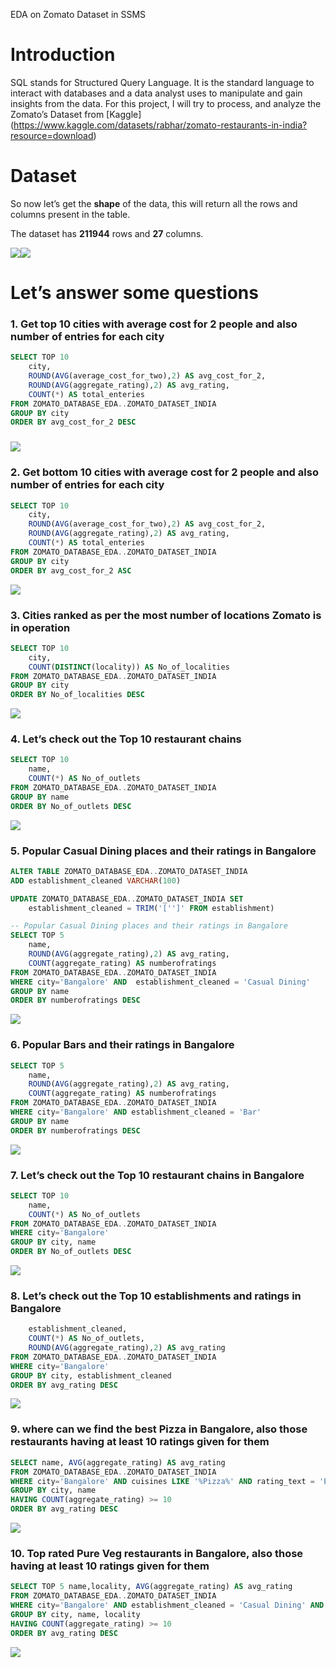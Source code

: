EDA on Zomato Dataset in SSMS

# Introduction

SQL stands for Structured Query Language. It is the standard language to
interact with databases and a data analyst uses to manipulate and gain insights
from the data. For this project, I will try to process, and analyze the Zomato’s
Dataset from [Kaggle]
(<https://www.kaggle.com/datasets/rabhar/zomato-restaurants-in-india?resource=download>)

# Dataset

So now let’s get the **shape** of the data, this will return all the rows and
columns present in the table.

The dataset has **211944** rows and **27** columns.

![](images/1dbcc905e416ed3c5aa1b538fc9f5b93.png)![](images/1b7127e55577e2730b992539bea08454.png)

# Let’s answer some questions

### 1. Get top 10 cities with average cost for 2 people and also number of entries for each city
~~~~sql
SELECT TOP 10 
	city,
	ROUND(AVG(average_cost_for_two),2) AS avg_cost_for_2, 
	ROUND(AVG(aggregate_rating),2) AS avg_rating,
	COUNT(*) AS total_enteries
FROM ZOMATO_DATABASE_EDA..ZOMATO_DATASET_INDIA
GROUP BY city
ORDER BY avg_cost_for_2 DESC
~~~~
### ![](images/4bde20ed1a319d765d344b3c00afb029.png)

### 2. Get bottom 10 cities with average cost for 2 people and also number of entries for each city
~~~~sql
SELECT TOP 10 
	city,
	ROUND(AVG(average_cost_for_two),2) AS avg_cost_for_2, 
	ROUND(AVG(aggregate_rating),2) AS avg_rating,
	COUNT(*) AS total_enteries
FROM ZOMATO_DATABASE_EDA..ZOMATO_DATASET_INDIA
GROUP BY city
ORDER BY avg_cost_for_2 ASC
~~~~
![](images/74023b9e07632cb6f9240e1e5c4b3466.png)

### 3. Cities ranked as per the most number of locations Zomato is in operation
~~~~sql
SELECT TOP 10 
	city,
	COUNT(DISTINCT(locality)) AS No_of_localities 
FROM ZOMATO_DATABASE_EDA..ZOMATO_DATASET_INDIA
GROUP BY city
ORDER BY No_of_localities DESC
~~~~
![](images/3fbaa422fb4ad15acb8d9311551d47b8.png)

### 4. Let’s check out the Top 10 restaurant chains
~~~~sql
SELECT TOP 10 
	name,
	COUNT(*) AS No_of_outlets 
FROM ZOMATO_DATABASE_EDA..ZOMATO_DATASET_INDIA
GROUP BY name
ORDER BY No_of_outlets DESC
~~~~
![](images/e767130c3da92e222b43e47d555c56c7.png)

### 5. Popular Casual Dining places and their ratings in Bangalore
~~~~sql
ALTER TABLE ZOMATO_DATABASE_EDA..ZOMATO_DATASET_INDIA 
ADD establishment_cleaned VARCHAR(100)

UPDATE ZOMATO_DATABASE_EDA..ZOMATO_DATASET_INDIA SET
	establishment_cleaned = TRIM('['']' FROM establishment)

-- Popular Casual Dining places and their ratings in Bangalore
SELECT TOP 5 
	name,
	ROUND(AVG(aggregate_rating),2) AS avg_rating,
	COUNT(aggregate_rating) AS numberofratings
FROM ZOMATO_DATABASE_EDA..ZOMATO_DATASET_INDIA
WHERE city='Bangalore' AND  establishment_cleaned = 'Casual Dining'
GROUP BY name
ORDER BY numberofratings DESC
~~~~
![](images/80e39d268a25e73598505c2c766459b5.png)

### 6. Popular Bars and their ratings in Bangalore
~~~~sql
SELECT TOP 5 
	name,
	ROUND(AVG(aggregate_rating),2) AS avg_rating,
	COUNT(aggregate_rating) AS numberofratings
FROM ZOMATO_DATABASE_EDA..ZOMATO_DATASET_INDIA
WHERE city='Bangalore' AND establishment_cleaned = 'Bar'
GROUP BY name
ORDER BY numberofratings DESC
~~~~
![](images/5263013351474513ab8d81e371d4c232.png)

### 7. Let’s check out the Top 10 restaurant chains in Bangalore
~~~~sql
SELECT TOP 10 
	name,
	COUNT(*) AS No_of_outlets 
FROM ZOMATO_DATABASE_EDA..ZOMATO_DATASET_INDIA
WHERE city='Bangalore'
GROUP BY city, name
ORDER BY No_of_outlets DESC
~~~~
![](images/42b54599599baf18a2e1e1a721a4345a.png)

### 8. Let’s check out the Top 10 establishments and ratings in Bangalore
~~~~sql
	establishment_cleaned,
	COUNT(*) AS No_of_outlets,
	ROUND(AVG(aggregate_rating),2) AS avg_rating
FROM ZOMATO_DATABASE_EDA..ZOMATO_DATASET_INDIA
WHERE city='Bangalore'
GROUP BY city, establishment_cleaned
ORDER BY avg_rating DESC
~~~~
![](images/a67fc6c7f6b018ce58a00b9bd779553e.png)

### 9. where can we find the best Pizza in Bangalore, also those restaurants having at least 10 ratings given for them
~~~~sql
SELECT name, AVG(aggregate_rating) AS avg_rating
FROM ZOMATO_DATABASE_EDA..ZOMATO_DATASET_INDIA
WHERE city='Bangalore' AND cuisines LIKE '%Pizza%' AND rating_text = 'Excellent'
GROUP BY city, name
HAVING COUNT(aggregate_rating) >= 10
ORDER BY avg_rating DESC
~~~~
![](images/f2778d315505d5c20a3f80225108ad66.png)

### 10. Top rated Pure Veg restaurants in Bangalore, also those having at least 10 ratings given for them
~~~~sql
SELECT TOP 5 name,locality, AVG(aggregate_rating) AS avg_rating
FROM ZOMATO_DATABASE_EDA..ZOMATO_DATASET_INDIA
WHERE city='Bangalore' AND establishment_cleaned = 'Casual Dining' AND highlights LIKE '%Pure Veg%' AND rating_text = 'Excellent' 
GROUP BY city, name, locality
HAVING COUNT(aggregate_rating) >= 10
ORDER BY avg_rating DESC
~~~~
![](images/d4db35ef9f1d748bbc2fce9ffc8e0c1b.png)
